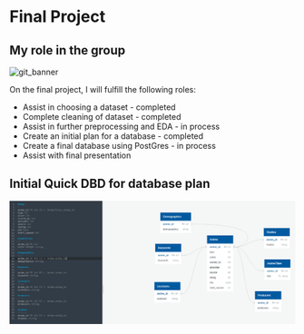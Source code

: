 # Final Project

## My role in the group

![git_banner](gitbanner.png)

On the final project, I will fulfill the following roles: 
* Assist in choosing a dataset - completed
* Complete cleaning of dataset - completed
* Assist in further preprocessing and EDA - in process
* Create an initial plan for a database - completed
* Create a final database using PostGres - in process
* Assist with final presentation

## Initial Quick DBD for database plan
![quick_dbd](https://github.com/Megreid23/final_project/blob/main/anime%20starting%20quick%20dbd.PNG)
